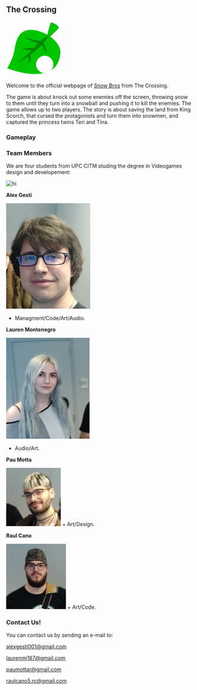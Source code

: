 ##          **The Crossing**

<img src="FOTOS/Icon_Less.png" alt="hi" class="inline"/>

Welcome to the official webpage of [Snow Bros](https://github.com/alexgesti/Snow-Bros.-Nick-and-Tom) from The Crossing.

The game is about knock out some enemies off the screen, throwing snow to them until they turn into a snowball and pushing it to kill the enemies. The game allows up to two players.
The story is about saving the land from King Scorch, that cursed the protagonists and turn them into snowmen, and captured the princess twins Teri and Tina.

###          Gameplay






###          Team Members

We are four students from UPC CITM studing the degree in Videogames design and developement:



<img src="/FOTOS/PhotoGroup2.jpg.jpg" alt="hi" class="inline"/>

**Alex Gesti**

<img src="/FOTOS/alex.jpg" alt="hi" class="inline"/>

+ Managment/Code/Art/Audio.

 
**Lauren Montenegro**  

<img src="/FOTOS/lauren.jpg" alt="hi" class="inline"/>

+ Audio/Art.


**Pau Motta** 

<img src="/FOTOS/io.jpg" alt="hi" class="inline"/>
+ Art/Design.


**Raul Cano**

<img src="/FOTOS/ercani.jpg" alt="hi" class="inline"/>
+ Art/Code.




###         Contact Us!

You can contact us by sending an e-mail to:

alexgesti001@gmail.com

laurenmj187@gmail.com

paumottar@gmail.com

raulcano5.rc@gmail.com
